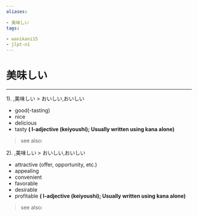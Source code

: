 ```yaml
---
aliases:
    
- 美味しい
tags:
    
- wanikani15
- jlpt-n1
---
```


# 美味しい
---
1).
,美味しい > おいしい,おいしい

- good(-tasting)
- nice
- delicious
- tasty
**( I-adjective (keiyoushi); Usually written using kana alone)**
> see also: 
            
2).
,美味しい > おいしい,おいしい

- attractive (offer, opportunity, etc.)
- appealing
- convenient
- favorable
- desirable
- profitable
**( I-adjective (keiyoushi); Usually written using kana alone)**
> see also: 
            